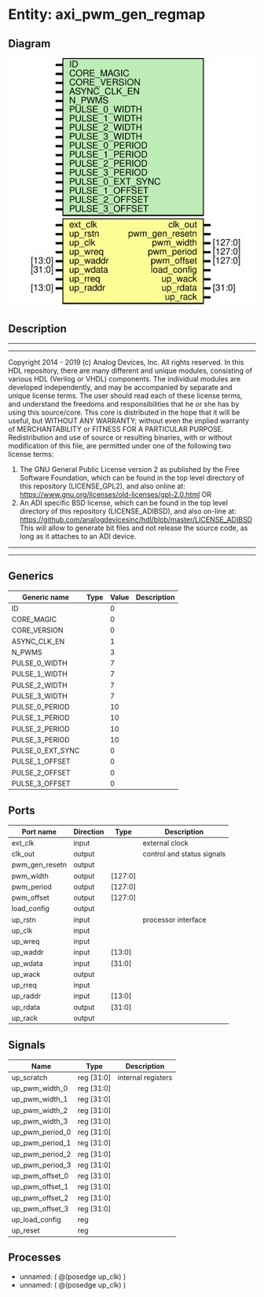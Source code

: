 # Entity: axi_pwm_gen_regmap

## Diagram

![Diagram](axi_pwm_gen_regmap.svg "Diagram")
## Description

***************************************************************************
 ***************************************************************************
 Copyright 2014 - 2019 (c) Analog Devices, Inc. All rights reserved.
 In this HDL repository, there are many different and unique modules, consisting
 of various HDL (Verilog or VHDL) components. The individual modules are
 developed independently, and may be accompanied by separate and unique license
 terms.
 The user should read each of these license terms, and understand the
 freedoms and responsibilities that he or she has by using this source/core.
 This core is distributed in the hope that it will be useful, but WITHOUT ANY
 WARRANTY; without even the implied warranty of MERCHANTABILITY or FITNESS FOR
 A PARTICULAR PURPOSE.
 Redistribution and use of source or resulting binaries, with or without modification
 of this file, are permitted under one of the following two license terms:
   1. The GNU General Public License version 2 as published by the
      Free Software Foundation, which can be found in the top level directory
      of this repository (LICENSE_GPL2), and also online at:
      <https://www.gnu.org/licenses/old-licenses/gpl-2.0.html>
 OR
   2. An ADI specific BSD license, which can be found in the top level directory
      of this repository (LICENSE_ADIBSD), and also on-line at:
      https://github.com/analogdevicesinc/hdl/blob/master/LICENSE_ADIBSD
      This will allow to generate bit files and not release the source code,
      as long as it attaches to an ADI device.
 ***************************************************************************
 ***************************************************************************
 
## Generics

| Generic name     | Type | Value | Description |
| ---------------- | ---- | ----- | ----------- |
| ID               |      | 0     |             |
| CORE_MAGIC       |      | 0     |             |
| CORE_VERSION     |      | 0     |             |
| ASYNC_CLK_EN     |      | 1     |             |
| N_PWMS           |      | 3     |             |
| PULSE_0_WIDTH    |      | 7     |             |
| PULSE_1_WIDTH    |      | 7     |             |
| PULSE_2_WIDTH    |      | 7     |             |
| PULSE_3_WIDTH    |      | 7     |             |
| PULSE_0_PERIOD   |      | 10    |             |
| PULSE_1_PERIOD   |      | 10    |             |
| PULSE_2_PERIOD   |      | 10    |             |
| PULSE_3_PERIOD   |      | 10    |             |
| PULSE_0_EXT_SYNC |      | 0     |             |
| PULSE_1_OFFSET   |      | 0     |             |
| PULSE_2_OFFSET   |      | 0     |             |
| PULSE_3_OFFSET   |      | 0     |             |
## Ports

| Port name      | Direction | Type    | Description                |
| -------------- | --------- | ------- | -------------------------- |
| ext_clk        | input     |         | external clock             |
| clk_out        | output    |         | control and status signals |
| pwm_gen_resetn | output    |         |                            |
| pwm_width      | output    | [127:0] |                            |
| pwm_period     | output    | [127:0] |                            |
| pwm_offset     | output    | [127:0] |                            |
| load_config    | output    |         |                            |
| up_rstn        | input     |         | processor interface        |
| up_clk         | input     |         |                            |
| up_wreq        | input     |         |                            |
| up_waddr       | input     | [13:0]  |                            |
| up_wdata       | input     | [31:0]  |                            |
| up_wack        | output    |         |                            |
| up_rreq        | input     |         |                            |
| up_raddr       | input     | [13:0]  |                            |
| up_rdata       | output    | [31:0]  |                            |
| up_rack        | output    |         |                            |
## Signals

| Name            | Type           | Description         |
| --------------- | -------------- | ------------------- |
| up_scratch      | reg     [31:0] | internal registers  |
| up_pwm_width_0  | reg     [31:0] |                     |
| up_pwm_width_1  | reg     [31:0] |                     |
| up_pwm_width_2  | reg     [31:0] |                     |
| up_pwm_width_3  | reg     [31:0] |                     |
| up_pwm_period_0 | reg     [31:0] |                     |
| up_pwm_period_1 | reg     [31:0] |                     |
| up_pwm_period_2 | reg     [31:0] |                     |
| up_pwm_period_3 | reg     [31:0] |                     |
| up_pwm_offset_0 | reg     [31:0] |                     |
| up_pwm_offset_1 | reg     [31:0] |                     |
| up_pwm_offset_2 | reg     [31:0] |                     |
| up_pwm_offset_3 | reg     [31:0] |                     |
| up_load_config  | reg            |                     |
| up_reset        | reg            |                     |
## Processes
- unnamed: ( @(posedge up_clk) )
- unnamed: ( @(posedge up_clk) )
